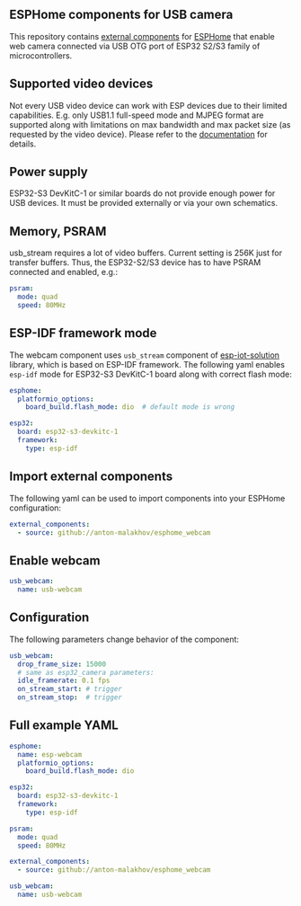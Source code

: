 
## ESPHome components for USB camera

This repository contains [external components](https://esphome.io/components/external_components.html) for [ESPHome](https://esphome.io/) that enable web camera connected via USB OTG port of ESP32 S2/S3 family of microcontrollers.

## Supported video devices
Not every USB video device can work with ESP devices due to their limited capabilities. E.g. only USB1.1 full-speed mode and MJPEG format are supported along with limitations on max bandwidth and max packet size (as requested by the video device). Please refer to the [documentation](https://docs.espressif.com/projects/esp-iot-solution/en/latest/usb/usb_host/usb_stream.html#usb-stream-user-guide) for details.

## Power supply
ESP32-S3 DevKitC-1 or similar boards do not provide enough power for USB devices. It must be provided externally or via your own schematics.

## Memory, PSRAM
usb_stream requires a lot of video buffers. Current setting is 256K just for transfer buffers. Thus, the ESP32-S2/S3 device has to have PSRAM connected and enabled, e.g.:
```yaml
psram:
  mode: quad
  speed: 80MHz
```

## ESP-IDF framework mode
The webcam component uses `usb_stream` component of [esp-iot-solution](https://github.com/espressif/esp-iot-solution/) library, which is based on ESP-IDF framework. The following yaml enables `esp-idf` mode for ESP32-S3 DevKitC-1 board along with correct flash mode:
```yaml
esphome:
  platformio_options:
    board_build.flash_mode: dio  # default mode is wrong

esp32:
  board: esp32-s3-devkitc-1
  framework:
    type: esp-idf
```

## Import external components
The following yaml can be used to import components into your ESPHome configuration:
```yaml
external_components:
  - source: github://anton-malakhov/esphome_webcam
```

## Enable webcam
```yaml
usb_webcam:
  name: usb-webcam
```

## Configuration
The following parameters change behavior of the component:
```yaml
usb_webcam:
  drop_frame_size: 15000
  # same as esp32_camera parameters:
  idle_framerate: 0.1 fps
  on_stream_start: # trigger
  on_stream_stop:  # trigger
```

## Full example YAML
```yaml
esphome:
  name: esp-webcam
  platformio_options:
    board_build.flash_mode: dio

esp32:
  board: esp32-s3-devkitc-1
  framework:
    type: esp-idf

psram:
  mode: quad
  speed: 80MHz

external_components:
  - source: github://anton-malakhov/esphome_webcam

usb_webcam:
  name: usb-webcam
```
